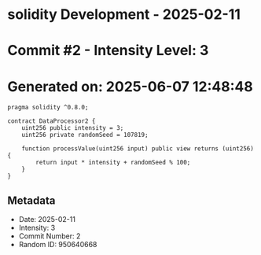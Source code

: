 ﻿# solidity Development - 2025-02-11
# Commit #2 - Intensity Level: 3
# Generated on: 2025-06-07 12:48:48
```solidity
pragma solidity ^0.8.0;

contract DataProcessor2 {
    uint256 public intensity = 3;
    uint256 private randomSeed = 107819;

    function processValue(uint256 input) public view returns (uint256) {
        return input * intensity + randomSeed % 100;
    }
}
```
## Metadata
- Date: 2025-02-11
- Intensity: 3
- Commit Number: 2
- Random ID: 950640668
